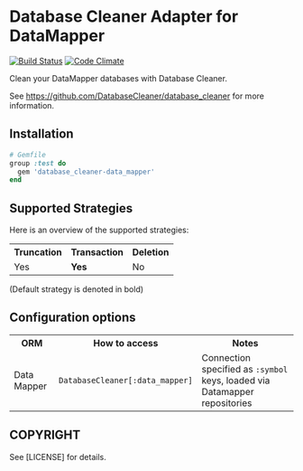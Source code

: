 # Database Cleaner Adapter for DataMapper

[![Build Status](https://travis-ci.org/DatabaseCleaner/database_cleaner-data_mapper.svg?branch=master)](https://travis-ci.org/DatabaseCleaner/database_cleaner-data_mapper)
[![Code Climate](https://codeclimate.com/github/DatabaseCleaner/database_cleaner-data_mapper/badges/gpa.svg)](https://codeclimate.com/github/DatabaseCleaner/database_cleaner-data_mapper)

Clean your DataMapper databases with Database Cleaner.

See https://github.com/DatabaseCleaner/database_cleaner for more information.

## Installation

```ruby
# Gemfile
group :test do
  gem 'database_cleaner-data_mapper'
end
```

## Supported Strategies

Here is an overview of the supported strategies:

<table>
  <tbody>
    <tr>
      <th>Truncation</th>
      <th>Transaction</th>
      <th>Deletion</th>
    </tr>
    <tr>
      <td> Yes</td>
      <td> <b>Yes</b></td>
      <td> No</td>
    </tr>
  </tbody>
</table>

(Default strategy is denoted in bold)

## Configuration options

<table>
  <tbody>
    <tr>
      <th>ORM</th>
      <th>How to access</th>
      <th>Notes</th>
    </tr>
    <tr>
      <td> Data Mapper</td>
      <td> <code>DatabaseCleaner[:data_mapper]</code></td>
      <td> Connection specified as <code>:symbol</code> keys, loaded via Datamapper repositories </td>
    </tr>
  </tbody>
</table>

## COPYRIGHT

See [LICENSE] for details.
